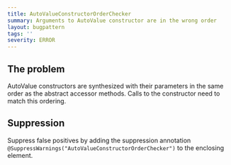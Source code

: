 ```yaml
---
title: AutoValueConstructorOrderChecker
summary: Arguments to AutoValue constructor are in the wrong order
layout: bugpattern
tags: ''
severity: ERROR
---
```


<!--
*** AUTO-GENERATED, DO NOT MODIFY ***
To make changes, edit the @BugPattern annotation or the explanation in docs/bugpattern.
-->


## The problem
AutoValue constructors are synthesized with their parameters in the same order
as the abstract accessor methods. Calls to the constructor need to match this
ordering.

## Suppression
Suppress false positives by adding the suppression annotation `@SuppressWarnings("AutoValueConstructorOrderChecker")` to the enclosing element.

